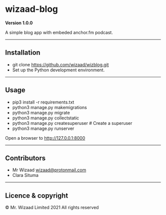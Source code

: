 # wizaad-blog
**Version 1.0.0**

A simple blog app with embeded anchor.fm podcast.

---

## Installation

* git clone https://github.com/wizaad/wizblog.git
* Set up the Python development environment.

---

## Usage

* pip3 install -r requirements.txt
* python3 manage.py makemigrations
* python3 manage.py migrate
* python3 manage.py collectstatic
* python3 manage.py createsuperuser # Create a superuser
* python3 manage.py runserver

Open a browser to http://127.0.0.1:8000

---

## Contributors

- Mr Wizaad <wizaad@protonmail.com>
- Clara Situma

---

## Licence & copyright

 © Mr. Wizaad Limited 2021 All rights reserved